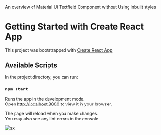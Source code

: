 An overview of Material Ui Textfield Component without Using inbuilt styles

# Getting Started with Create React App

This project was bootstrapped with [Create React App](https://github.com/facebook/create-react-app).

## Available Scripts

In the project directory, you can run:

### `npm start`

Runs the app in the development mode.\
Open [http://localhost:3000](http://localhost:3000) to view it in your browser.

The page will reload when you make changes.\
You may also see any lint errors in the console.

![sx ](https://user-images.githubusercontent.com/61702107/200181927-9d72603e-b78a-484b-9300-8b8b93e474b9.png)

